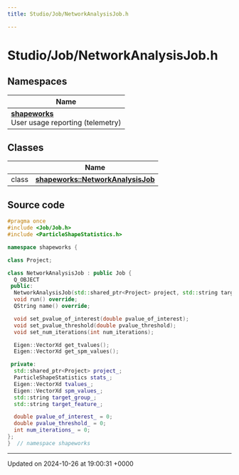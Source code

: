```yaml
---
title: Studio/Job/NetworkAnalysisJob.h

---
```


# Studio/Job/NetworkAnalysisJob.h



## Namespaces

| Name           |
| -------------- |
| **[shapeworks](../Namespaces/namespaceshapeworks.md)** <br>User usage reporting (telemetry)  |

## Classes

|                | Name           |
| -------------- | -------------- |
| class | **[shapeworks::NetworkAnalysisJob](../Classes/classshapeworks_1_1NetworkAnalysisJob.md)**  |




## Source code

```cpp
#pragma once
#include <Job/Job.h>
#include <ParticleShapeStatistics.h>

namespace shapeworks {

class Project;

class NetworkAnalysisJob : public Job {
  Q_OBJECT
 public:
  NetworkAnalysisJob(std::shared_ptr<Project> project, std::string target_group, std::string target_feature);
  void run() override;
  QString name() override;

  void set_pvalue_of_interest(double pvalue_of_interest);
  void set_pvalue_threshold(double pvalue_threshold);
  void set_num_iterations(int num_iterations);

  Eigen::VectorXd get_tvalues();
  Eigen::VectorXd get_spm_values();

 private:
  std::shared_ptr<Project> project_;
  ParticleShapeStatistics stats_;
  Eigen::VectorXd tvalues_;
  Eigen::VectorXd spm_values_;
  std::string target_group_;
  std::string target_feature_;

  double pvalue_of_interest_ = 0;
  double pvalue_threshold_ = 0;
  int num_iterations_ = 0;
};
}  // namespace shapeworks
```


-------------------------------

Updated on 2024-10-26 at 19:00:31 +0000
